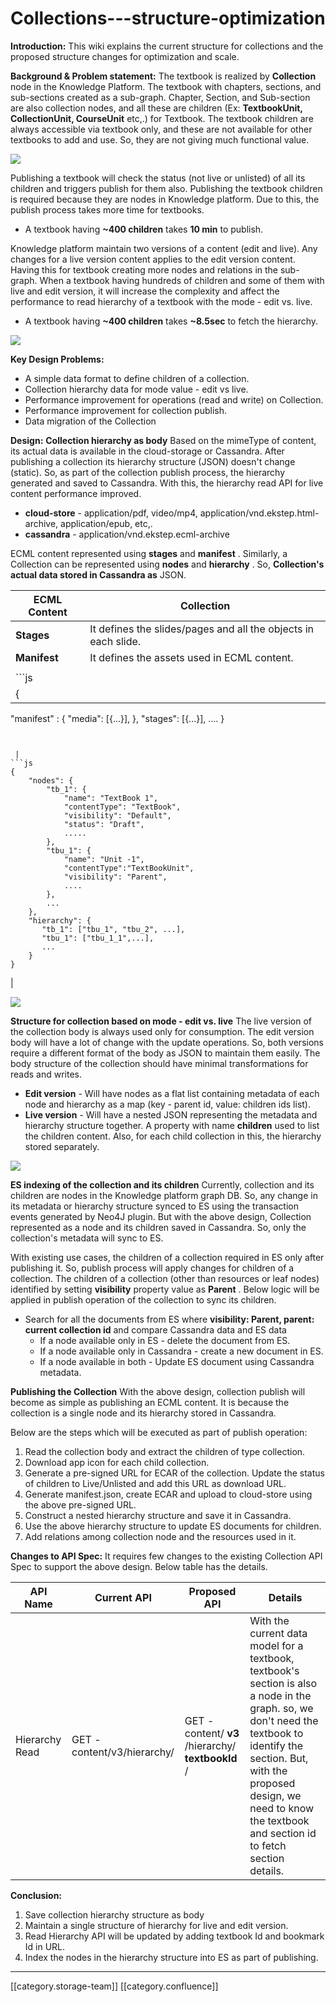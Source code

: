 # Collections---structure-optimization

**Introduction:** This wiki explains the current structure for collections and the proposed structure changes for optimization and scale.

**Background & Problem statement:** The textbook is realized by **Collection** node in the Knowledge Platform. The textbook with chapters, sections, and sub-sections created as a sub-graph. Chapter, Section, and Sub-section are also collection nodes, and all these are children (Ex:  **TextbookUnit, CollectionUnit, CourseUnit** etc,.) for Textbook. The textbook children are always accessible via textbook only, and these are not available for other textbooks to add and use. So, they are not giving much functional value.

![](<../../../../Design/FullExport/images/storage/textbook - structure - 1.png>)

Publishing a textbook will check the status (not live or unlisted) of all its children and triggers publish for them also. Publishing the textbook children is required because they are nodes in Knowledge platform. Due to this, the publish process takes more time for textbooks.

* A textbook having **\~400 children** takes  **10 min** to publish.

Knowledge platform maintain two versions of a content (edit and live). Any changes for a live version content applies to the edit version content. Having this for textbook creating more nodes and relations in the sub-graph. When a textbook having hundreds of children and some of them with live and edit version, it will increase the complexity and affect the performance to read hierarchy of a textbook with the mode - edit vs. live.

* A textbook having **\~400 children** takes  **\~8.5sec** to fetch the hierarchy.

![](<../../../../Design/FullExport/images/storage/textbook - structure - 2.png>)

**Key Design Problems:**

* A simple data format to define children of a collection.
* Collection hierarchy data for mode value - edit vs live.
* Performance improvement for operations (read and write) on Collection.
* Performance improvement for collection publish.
* Data migration of the Collection

**Design:** **Collection hierarchy as body** Based on the mimeType of content, its actual data is available in the cloud-storage or Cassandra. After publishing a collection its hierarchy structure (JSON) doesn't change (static). So, as part of the collection publish process, the hierarchy generated and saved to Cassandra. With this, the hierarchy read API for live content performance improved.

* **cloud-store** - application/pdf, video/mp4, application/vnd.ekstep.html-archive, application/epub, etc,.
* **cassandra** - application/vnd.ekstep.ecml-archive

ECML content represented using **stages** and **manifest** . Similarly, a Collection can be represented using **nodes** and **hierarchy** . So, **Collection's actual data stored in Cassandra as** JSON.

| ECML Content | Collection                                                     |
| ------------ | -------------------------------------------------------------- |
| **Stages**   | It defines the slides/pages and all the objects in each slide. |
| **Manifest** | It defines the assets used in ECML content.                    |
|              |                                                                |
| \`\`\`js     |                                                                |
| {            |                                                                |

"manifest" : { "media": \[{...}], }, "stages": \[{...}], .... }

````


 | 
```js
{
    "nodes": {
        "tb_1": {
            "name": "TextBook 1",
            "contentType": "TextBook",
            "visibility": "Default",
            "status": "Draft",
            .....
        },
        "tbu_1": {
            "name": "Unit -1",
            "contentType":"TextBookUnit",
            "visibility": "Parent",
            ....
        },
        ...
    },
    "hierarchy": {
       "tb_1": ["tbu_1", "tbu_2", ...],
       "tbu_1": ["tbu_1_1",...],
       ...
    }
}
````

|

![](<../../../../Design/FullExport/images/storage/collection - current vs new.png>)

**Structure for collection based on mode - edit vs. live** The live version of the collection body is always used only for consumption. The edit version body will have a lot of change with the update operations. So, both versions require a different format of the body as JSON to maintain them easily. The body structure of the collection should have minimal transformations for reads and writes.

* **Edit version** - Will have nodes as a flat list containing metadata of each node and hierarchy as a map (key - parent id, value: children ids list).
* **Live version** - Will have a nested JSON representing the metadata and hierarchy structure together. A property with name **children** used to list the children content. Also, for each child collection in this, the hierarchy stored separately.

![](<../../../../Design/FullExport/images/storage/textbook - redefine - data model.png>)

**ES indexing of the collection and its children** Currently, collection and its children are nodes in the Knowledge platform graph DB. So, any change in its metadata or hierarchy structure synced to ES using the transaction events generated by Neo4J plugin. But with the above design, Collection represented as a node and its children saved in Cassandra. So, only the collection's metadata will sync to ES.

With existing use cases, the children of a collection required in ES only after publishing it. So, publish process will apply changes for children of a collection. The children of a collection (other than resources or leaf nodes) identified by setting **visibility** property value as **Parent** . Below logic will be applied in publish operation of the collection to sync its children.

* Search for all the documents from ES where **visibility: Parent, parent: current collection id** and compare Cassandra data and ES data
  * If a node available only in ES - delete the document from ES.
  * If a node available only in Cassandra - create a new document in ES.
  * If a node available in both - Update ES document using Cassandra metadata.

**Publishing the Collection** With the above design, collection publish will become as simple as publishing an ECML content. It is because the collection is a single node and its hierarchy stored in Cassandra.

Below are the steps which will be executed as part of publish operation:

1. Read the collection body and extract the children of type collection.
2. Download app icon for each child collection.
3. Generate a pre-signed URL for ECAR of the collection. Update the status of children to Live/Unlisted and add this URL as download URL.
4. Generate manifest.json, create ECAR and upload to cloud-store using the above pre-signed URL.
5. Construct a nested hierarchy structure and save it in Cassandra.
6. Use the above hierarchy structure to update ES documents for children.
7. Add relations among collection node and the resources used in it.

**Changes to API Spec:** It requires few changes to the existing Collection API Spec to support the above design. Below table has the details.

| API Name       | Current API                 | Proposed API                                       | Details                                                                                                                                                                                                                                                  |
| -------------- | --------------------------- | -------------------------------------------------- | -------------------------------------------------------------------------------------------------------------------------------------------------------------------------------------------------------------------------------------------------------- |
| Hierarchy Read | GET - content/v3/hierarchy/ | GET - content/ **v3** /hierarchy/ **textbookId** / | With the current data model for a textbook, textbook's section is also a node in the graph. so, we don't need the textbook to identify the section. But, with the proposed design, we need to know the textbook and section id to fetch section details. |

**Conclusion:**

1. Save collection hierarchy structure as body
2. Maintain a single structure of hierarchy for live and edit version.
3. Read Hierarchy API will be updated by adding textbook Id and bookmark Id in URL.
4. Index the nodes in the hierarchy structure into ES as part of publishing.

***

\[\[category.storage-team]] \[\[category.confluence]]
